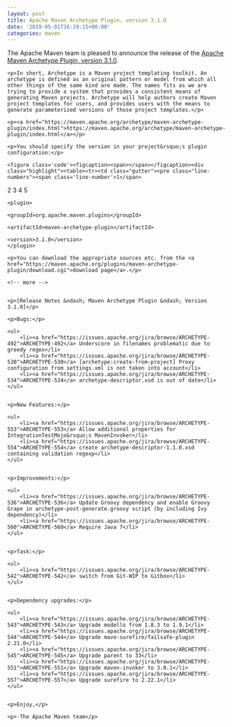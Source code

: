 ```yaml
---
layout: post
title: Apache Maven Archetype Plugin, version 3.1.0
date: '2019-05-01T16:19:15+00:00'
categories: maven
---
```

<div class="entry-content"><p>The Apache Maven team is pleased to announce the release of the
    <a href="https://maven.apache.org/archetype/maven-archetype-plugin/">Apache Maven Archetype Plugin, version 3.1.0</a>.</p>

    <p>In short, Archetype is a Maven project templating toolkit. An archetype is defined as an original pattern or model from which all other things of the same kind are made. The names fits as we are trying to provide a system that provides a consistent means of generating Maven projects. Archetype will help authors create Maven project templates for users, and provides users with the means to generate parameterized versions of those project templates.</p>

    <p><a href="https://maven.apache.org/archetype/maven-archetype-plugin/index.html">https://maven.apache.org/archetype/maven-archetype-plugin/index.html</a></p>

    <p>You should specify the version in your project&rsquo;s plugin configuration:</p>

    <figure class='code'><figcaption><span></span></figcaption><div class="highlight"><table><tr><td class="gutter"><pre class="line-numbers"><span class='line-number'>1</span>
<span class='line-number'>2</span>
<span class='line-number'>3</span>
<span class='line-number'>4</span>
<span class='line-number'>5</span>
</pre></td><td class='code'><pre><code class='xml'><span class='line'><span class="nt">&lt;plugin&gt;</span>
</span><span class='line'>  <span class="nt">&lt;groupId&gt;</span>org.apache.maven.plugins<span class="nt">&lt;/groupId&gt;</span>
</span><span class='line'>  <span class="nt">&lt;artifactId&gt;</span>maven-archetype-plugin<span class="nt">&lt;/artifactId&gt;</span>
</span><span class='line'>  <span class="nt">&lt;version&gt;</span>3.1.0<span class="nt">&lt;/version&gt;</span>
</span><span class='line'><span class="nt">&lt;/plugin&gt;</span>
</span></code></pre></td></tr></table></div></figure>


    <p>You can download the appropriate sources etc. from the <a href="https://maven.apache.org/plugins/maven-archetype-plugin/download.cgi">download page</a>.</p>

    <!-- more -->


    <p>[Release Notes &ndash; Maven Archetype Plugin &ndash; Version 3.1.0]</p>

    <p>Bugs:</p>

    <ul>
        <li><a href="https://issues.apache.org/jira/browse/ARCHETYPE-492">ARCHETYPE-492</a> Underscore in filenames problematic due to greedy regex</li>
        <li><a href="https://issues.apache.org/jira/browse/ARCHETYPE-530">ARCHETYPE-530</a> [archetype:create-from-project] Proxy configuration from settings.xml is not taken into account</li>
        <li><a href="https://issues.apache.org/jira/browse/ARCHETYPE-534">ARCHETYPE-534</a> archetype-descriptor.xsd is out of date</li>
    </ul>


    <p>New Features:</p>

    <ul>
        <li><a href="https://issues.apache.org/jira/browse/ARCHETYPE-553">ARCHETYPE-553</a> Allow additional properties for IntegrationTestMojo&rsquo;s MavenInvoker</li>
        <li><a href="https://issues.apache.org/jira/browse/ARCHETYPE-554">ARCHETYPE-554</a> create archetype-descriptor-1.1.0.xsd containing validation regexp</li>
    </ul>


    <p>Improvements:</p>

    <ul>
        <li><a href="https://issues.apache.org/jira/browse/ARCHETYPE-536">ARCHETYPE-536</a> Update Groovy dependency and enable Groovy Grape in archetype-post-generate.groovy script (by including Ivy dependency)</li>
        <li><a href="https://issues.apache.org/jira/browse/ARCHETYPE-560">ARCHETYPE-560</a> Require Java 7</li>
    </ul>


    <p>Task:</p>

    <ul>
        <li><a href="https://issues.apache.org/jira/browse/ARCHETYPE-542">ARCHETYPE-542</a> switch from Git-WIP to Gitbox</li>
    </ul>


    <p>Dependency upgrades:</p>

    <ul>
        <li><a href="https://issues.apache.org/jira/browse/ARCHETYPE-543">ARCHETYPE-543</a> Upgrade modello from 1.8.3 to 1.9.1</li>
        <li><a href="https://issues.apache.org/jira/browse/ARCHETYPE-544">ARCHETYPE-544</a> Upgrade mave-surefire/failsafe-plugin 2.21.0</li>
        <li><a href="https://issues.apache.org/jira/browse/ARCHETYPE-545">ARCHETYPE-545</a> Upgrade parent to 33</li>
        <li><a href="https://issues.apache.org/jira/browse/ARCHETYPE-551">ARCHETYPE-551</a> Upgrade maven-invoker to 3.0.1</li>
        <li><a href="https://issues.apache.org/jira/browse/ARCHETYPE-557">ARCHETYPE-557</a> Upgrade surefire to 2.22.1</li>
    </ul>


    <p>Enjoy,</p>

    <p>-The Apache Maven team</p>
</div>
